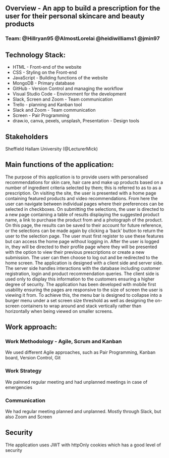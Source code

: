 ## Overview - An app to build a prescription for the user for their personal skincare and beauty products

### Team: @Hillryan95 @AlmostLorelai @heidiwilliams1 @jmin97


## Technology Stack:
 - HTML - Front-end of the website
 - CSS - Styling on the Front-end
 - JavaScript - Building functions of the website
 - MongoDB - Primary database
 - GitHub - Version Control and managing the workflow
 - Visual Studio Code - Environment for the development
 - Slack, Screen and Zoom - Team communication
 - Trello - planning and Kanban tool
 - Slack and Zoom - Team communication
 - Screen - Pair Programming
 - draw.io, canva, pexels, unsplash, Presentation - Design tools
 

## Stakeholders
Sheffield Hallam University (@LecturerMick)

## Main functions of the application:
The purpose of this application is to provide users with personalised recommendations for skin care, hair care and make up products based on a number of ingredient criteria selected by them; this is referred to as to as a prescription.
On visiting the site, the user is presented with a home page containing featured products and video recommendations. From here the user can navigate between individual pages where their preferences can be selected in checkboxes.
On submitting the selections, the user is directed to a new page containing a table of results displaying the suggested product name, a link to purchase the product from and a photograph of the product. On this page, the results can be saved to their account for future reference, or the selections can be made again by clicking a ‘back’ button to return the user to the selection page.
The user must first register to use these features but can access the home page without logging in. After the user is logged in, they will be directed to their profile page where they will be presented with the option to view their previous prescriptions or create a new submission. The user can then choose to log out and be redirected to the home screen.
The application is designed with a client side and server side. The server side handles interactions with the database including customer registration, login and product recommendation queries. The client side is used only to display this information to the customers ensuring a higher degree of security.
The application has been developed with mobile first usability ensuring the pages are responsive to the size of screen the user is viewing it from. To achieve this, the menu bar is designed to collapse into a burger menu under a set screen size threshold as well as designing the on-screen containers to wrap around and stack vertically rather than horizontally when being viewed on smaller screens.

## Work approach:

### Work Methodology - Agile, Scrum and Kanban
We used different Agile approaches, such as Pair Programming, Kanban board, Version Control, Git

### Work Strategy
We palnned regular meeting and had unplanned meetings in case of emergencies 

### Communication
We had regular meeting planned and unplanned. Mostly through Slack, but also Zoom and Screen

## Security
THe application uses JWT with httpOnly cookies which has a good level of security

